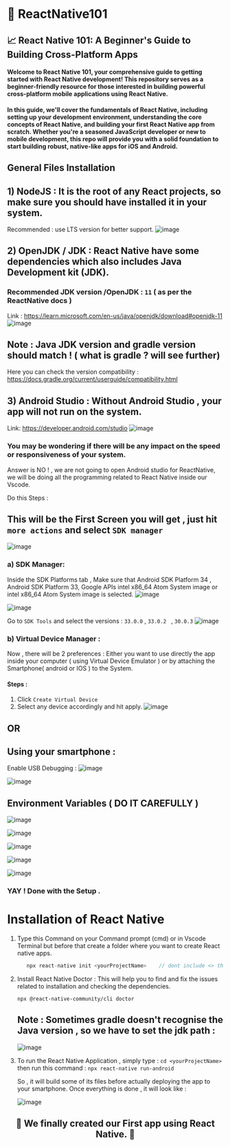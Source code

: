# 🥷 ReactNative101
## 📈 React Native 101: A Beginner's Guide to Building Cross-Platform Apps

####  Welcome to React Native 101, your comprehensive guide to getting started with React Native development! This repository serves as a beginner-friendly resource for those interested in building powerful cross-platform mobile applications using React Native.

#### In this guide, we'll cover the fundamentals of React Native, including setting up your development environment, understanding the core concepts of React Native, and building your first React Native app from scratch. Whether you're a seasoned JavaScript developer or new to mobile development, this repo will provide you with a solid foundation to start building robust, native-like apps for iOS and Android.

## General Files Installation 
## 1) NodeJS : It is the root of any React projects, so make sure you should have installed it in your system.
   Recommended : use LTS version for better support.
   ![image](https://github.com/yash-devop/ReactNative101/assets/112558970/c8315c34-0c0e-4ff0-acba-f6681d148f64)

## 2) OpenJDK / JDK : React Native have some dependencies which also includes Java Development kit (JDK).
  ### Recommended JDK version /OpenJDK : ``` 11 ```  ( as per the ReactNative docs )
  Link : https://learn.microsoft.com/en-us/java/openjdk/download#openjdk-11
  ![image](https://github.com/yash-devop/ReactNative101/assets/112558970/d71e62d7-c340-4f8b-b216-bd77945c6d35)

  ## Note : Java JDK version and gradle version should match ! ( what is gradle ? will see further)
  Here you can check the version compatibility : https://docs.gradle.org/current/userguide/compatibility.html

## 3) Android Studio : Without Android Studio , your app will not run on the system. 
Link: https://developer.android.com/studio
![image](https://github.com/yash-devop/ReactNative101/assets/112558970/34688587-a1af-4a45-b115-cb2b7b10c76e)

### You may be wondering if there will be any impact on the speed or responsiveness of your system.
Answer is NO ! , we are not going to open Android studio for ReactNative, we will be doing all the programming related to React Native inside our Vscode.

Do this Steps : 
## This will be the First Screen you will get , just hit  ``` more actions ```  and select ```SDK manager```
![image](https://github.com/yash-devop/ReactNative101/assets/112558970/5f6ed75f-599a-471e-b58c-7178f3c6b1b6)
  
  ### a) SDK Manager: 
  Inside the SDK Platforms tab , Make sure that Android SDK Platform 34 , Android SDK Platform 33, Google APIs intel x86_64 Atom System image or intel x86_64 Atom System image is selected.
  ![image](https://github.com/yash-devop/ReactNative101/assets/112558970/d554c755-f788-4de1-983b-6403c9450770)


  ![image](https://github.com/yash-devop/ReactNative101/assets/112558970/3b39df2d-255c-4ea7-9d57-0a4549212f16)

  Go to ``` SDK Tools ``` and select the versions : ``` 33.0.0 ``` , ```33.0.2 ``` , ``` 30.0.3 ```
  ![image](https://github.com/yash-devop/ReactNative101/assets/112558970/77860840-1726-491e-9d6c-38438aac88c4)

  ### b) Virtual Device Manager : 
  Now , there will be 2 preferences : Either you want to use directly the app inside your computer ( using Virtual Device Emulator ) or by attaching the 
  Smartphone( android or IOS ) to the System.

  #### Steps : 
  1) Click ```Create Virtual Device```
  2) Select any device accordingly and hit apply. 
     ![image](https://github.com/yash-devop/ReactNative101/assets/112558970/84a298d4-9ec8-4b36-a0cc-65e3481bc669)

  ##                                           OR

  ## Using your smartphone :
  
  Enable USB Debugging :
  ![image](https://github.com/yash-devop/ReactNative101/assets/112558970/e8ccbf88-fdfc-4a01-b3d1-4281e73a099c)
  
  ![image](https://github.com/yash-devop/ReactNative101/assets/112558970/04bb6e15-308d-4325-986a-8b4f71041b62)

  ## Environment Variables ( DO IT CAREFULLY )
  ![image](https://github.com/yash-devop/ReactNative101/assets/112558970/19b9cada-4c3a-466c-abbb-e88b3330f073)

  ![image](https://github.com/yash-devop/ReactNative101/assets/112558970/98bc5d6c-29b6-406a-ac1d-799b5fc98b1c)

  ![image](https://github.com/yash-devop/ReactNative101/assets/112558970/9ee487b8-0e80-418e-a7b1-6beeb74bf1f9)
  
  ![image](https://github.com/yash-devop/ReactNative101/assets/112558970/8150b7b3-e136-4116-b27f-145241b67813)

  ![image](https://github.com/yash-devop/ReactNative101/assets/112558970/0339e1b7-598e-4276-8135-7b0f098dabda)


  ### YAY ! Done with the Setup .

  # Installation of React Native

1) Type this Command on your Command prompt (cmd) or in Vscode Terminal but before that create a folder where you want to create React native apps.
   
   ```js
      npx react-native init <yourProjectName>    // dont include <> this brackets.
   ```
   
2) Install React Native Doctor : This will help you to find and fix the issues related to installation and checking the dependencies.
   
   ``` npx @react-native-community/cli doctor ```


   ## Note : Sometimes gradle doesn't recognise the Java version , so we have to set the jdk path :
   ![image](https://github.com/yash-devop/ReactNative101/assets/112558970/ae64b4d2-06b9-452e-ba76-62591faa89af)
   
4) To run the React Native Application , simply type : ``` cd <yourProjectName> ```
   then run this command : 
  ``` npx react-native run-android  ```


   So , it will build some of its files before actually deploying the app to your smartphone.
   Once everything is done , it will look like :
   
   ![image](https://github.com/yash-devop/ReactNative101/assets/112558970/2f789b83-0311-4076-9dc5-7eedf3408489) 

## <p align="center"> 🎉 We finally created our First app using React Native. 🎉<p>
